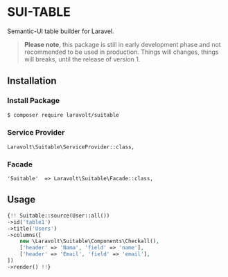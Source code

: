 # SUI-TABLE
Semantic-UI table builder for Laravel.

> **Please note**, this package is still in early development phase and not recommended to be used in production. Things will changes, things will breaks, until the release of version 1.

## Installation

### Install Package

``` bash
$ composer require laravolt/suitable
```

### Service Provider

    Laravolt\Suitable\ServiceProvider::class,

### Facade

    'Suitable'  => Laravolt\Suitable\Facade::class,

## Usage

``` php
{!! Suitable::source(User::all())
->id('table1')
->title('Users')
->columns([
    new \Laravolt\Suitable\Components\Checkall(),
    ['header' => 'Nama', 'field' => 'name'],
    ['header' => 'Email', 'field' => 'email'],
])
->render() !!}
```
